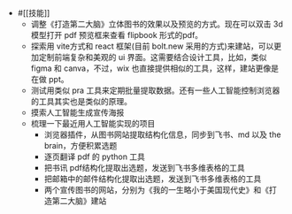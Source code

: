 - #[[技能]]
    - 调整《打造第二大脑》立体图书的效果以及预览的方式。现在可以双击 3d 模型打开 pdf 预览框来查看 flipbook 形式的pdf。
    - 探索用 vite方式和 react 框架(目前 bolt.new 采用的方式)来建站，可以更加定制前端复杂和美观的 ui 界面。这需要结合设计工具，比如，类似 figma 和 canva，不过，wix 也直接提供相似的工具，这样，建站更像是在做 ppt。
    - 测试用类似 pra 工具来定期批量提取数据。还有一些人工智能控制浏览器的工具其实也是类似的原理。
    - 摸索人工智能生成宣传海报
    - 梳理一下最近用人工智能实现的项目
        - 浏览器插件，从图书网站提取结构化信息，同步到飞书、md 以及 the brain，方便积累选题
        - 逐页翻译 pdf 的 python 工具
        - 把书讯 pdf结构化提取出选题，发送到飞书多维表格的工具
        - 把邮箱中的邮件结构化提取出选题，发送到飞书多维表格的工具
        - 两个宣传图书的网站，分别为《我的一生略小于美国现代史》和《打造第二大脑》建站
